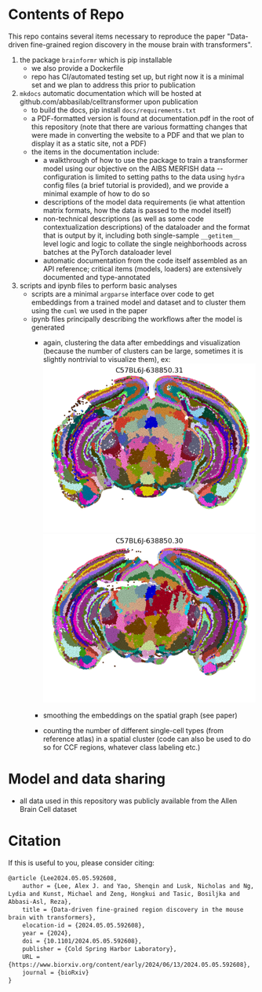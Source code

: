 # Contents of Repo
This repo contains several items necessary to reproduce the paper 
"Data-driven fine-grained region discovery in the mouse brain with transformers".

1. the package `brainformr` which is pip installable
	- we also provide a Dockerfile
	- repo has CI/automated testing set up, but right now it is a minimal set and we plan to address this prior to publication
2. `mkdocs` automatic documentation which will be hosted at github.com/abbasilab/celltransformer upon publication
	- to build the docs, pip install `docs/requirements.txt`
	- a PDF-formatted version is found at documentation.pdf in the root of this repository (note that there are various formatting changes that were made in converting the website to a PDF and that we plan to display it as a static site, not a PDF)
	- the items in the documentation include:
		* a walkthrough of how to use the package to train a transformer model using our objective on the AIBS MERFISH data -- configuration is limited to setting paths to the data using `hydra` config files (a brief tutorial is provided), and we provide a minimal example of how to do so
		* descriptions of the model data requirements (ie what attention matrix formats, how the data is passed to the model itself)
		* non-technical descriptions (as well as some code contextualization descriptions) of the dataloader and the format that is output by it, including both single-sample `__getitem__` level logic and logic to collate the single neighborhoods across batches at the PyTorch dataloader level
		* automatic documentation from the code itself assembled as an API reference; critical items (models, loaders) are extensively documented and type-annotated
3. scripts and ipynb files to perform basic analyses 
	- scripts are a minimal `argparse` interface over code to get embeddings from a trained model and dataset and to cluster them using the `cuml` we used in the paper
	- ipynb files principally describing the workflows after the model is generated 
		- again, clustering the data after embeddings and visualization (because the number of clusters can be large, sometimes it is slightly nontrivial to visualize them), ex:
		![](docs/_static/slice-31.png)
		![](docs/_static/slice_30.png)

		- smoothing the embeddings on the spatial graph (see paper)
		- counting the number of different single-cell types (from reference atlas) in a spatial cluster (code can also be used to do so for CCF regions, whatever class labeling etc.)

# Model and data sharing

* all data used in this repository was publicly available from the Allen Brain Cell dataset

# Citation

If this is useful to you, please consider citing: 

```
@article {Lee2024.05.05.592608,
	author = {Lee, Alex J. and Yao, Shenqin and Lusk, Nicholas and Ng, Lydia and Kunst, Michael and Zeng, Hongkui and Tasic, Bosiljka and Abbasi-Asl, Reza},
	title = {Data-driven fine-grained region discovery in the mouse brain with transformers},
	elocation-id = {2024.05.05.592608},
	year = {2024},
	doi = {10.1101/2024.05.05.592608},
	publisher = {Cold Spring Harbor Laboratory},
	URL = {https://www.biorxiv.org/content/early/2024/06/13/2024.05.05.592608},
	journal = {bioRxiv}
}
```
